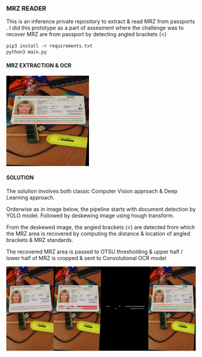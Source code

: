 ### MRZ READER ##

This is an inference private repository to extract & read MRZ from passports . I did this
prototype as a part of assesment where the challenge was to recover MRZ are from passport
by detecting angled brackets (<)

```
pip3 install -r requirements.txt
python3 main.py

```
#### MRZ EXTRACTION & OCR ####



<p>
    <img src="https://github.com/vk1996/MRZ_Extract_And_Reader/blob/main/final_output.png" width="220" height="240" />
</p>




#### SOLUTION ####

The solution involves both classic Computer Vision approach & Deep Learning approach. 

Orderwise as in image below, the pipeline starts with document detection by YOLO model.
Followed by deskewing image using hough transform.

From the deskewed image, the angled brackets (<) are detected from which the MRZ area 
is recovered by computing the distance & location of angled brackets & MRZ standards.

The recovered MRZ area is passed to OTSU thresholding & upper half / lower half of MRZ 
is cropped & sent to Convolutional OCR model

<p>


![alt text](https://github.com/vk1996/MRZ_Extract_And_Reader/blob/main/output.jpg?raw=true)

</p>
